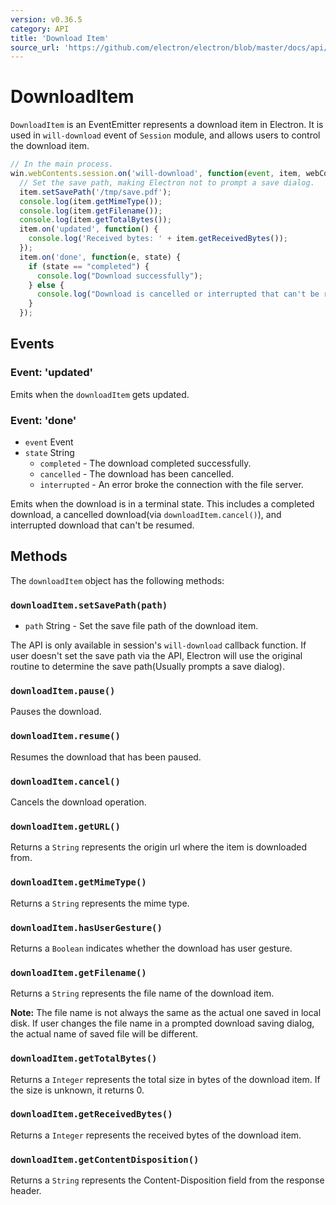 ```yaml
---
version: v0.36.5
category: API
title: 'Download Item'
source_url: 'https://github.com/electron/electron/blob/master/docs/api/download-item.md'
---
```


# DownloadItem

`DownloadItem` is an EventEmitter represents a download item in Electron. It
is used in `will-download` event of `Session` module, and allows users to
control the download item.

```javascript
// In the main process.
win.webContents.session.on('will-download', function(event, item, webContents) {
  // Set the save path, making Electron not to prompt a save dialog.
  item.setSavePath('/tmp/save.pdf');
  console.log(item.getMimeType());
  console.log(item.getFilename());
  console.log(item.getTotalBytes());
  item.on('updated', function() {
    console.log('Received bytes: ' + item.getReceivedBytes());
  });
  item.on('done', function(e, state) {
    if (state == "completed") {
      console.log("Download successfully");
    } else {
      console.log("Download is cancelled or interrupted that can't be resumed");
    }
  });
```

## Events

### Event: 'updated'

Emits when the `downloadItem` gets updated.

### Event: 'done'

* `event` Event
* `state` String
  * `completed` - The download completed successfully.
  * `cancelled` - The download has been cancelled.
  * `interrupted` - An error broke the connection with the file server.

Emits when the download is in a terminal state. This includes a completed
download, a cancelled download(via `downloadItem.cancel()`), and interrupted
download that can't be resumed.

## Methods

The `downloadItem` object has the following methods:

### `downloadItem.setSavePath(path)`

* `path` String - Set the save file path of the download item.

The API is only available in session's `will-download` callback function.
If user doesn't set the save path via the API, Electron will use the original
routine to determine the save path(Usually prompts a save dialog).

### `downloadItem.pause()`

Pauses the download.

### `downloadItem.resume()`

Resumes the download that has been paused.

### `downloadItem.cancel()`

Cancels the download operation.

### `downloadItem.getURL()`

Returns a `String` represents the origin url where the item is downloaded from.

### `downloadItem.getMimeType()`

Returns a `String` represents the mime type.

### `downloadItem.hasUserGesture()`

Returns a `Boolean` indicates whether the download has user gesture.

### `downloadItem.getFilename()`

Returns a `String` represents the file name of the download item.

**Note:** The file name is not always the same as the actual one saved in local
disk. If user changes the file name in a prompted download saving dialog, the
actual name of saved file will be different.

### `downloadItem.getTotalBytes()`

Returns a `Integer` represents the total size in bytes of the download item.
If the size is unknown, it returns 0.

### `downloadItem.getReceivedBytes()`

Returns a `Integer` represents the received bytes of the download item.

### `downloadItem.getContentDisposition()`

Returns a `String` represents the Content-Disposition field from the response
header.
